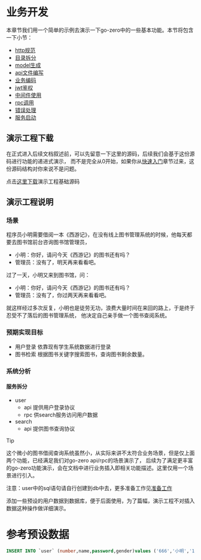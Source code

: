 # 业务开发
本章节我们用一个简单的示例去演示一下go-zero中的一些基本功能。本节将包含一下小节：
* [http规范](http-rule.md)
* [目录拆分](service-design.md)
* [model生成](model-gen.md)
* [api文件编写](api-coding.md)
* [业务编码](business-coding.md)
* [jwt鉴权](jwt.md)
* [中间件使用](middleware.md)
* [rpc调用](rpc-call.md)
* [错误处理](error-handle.md)
* [服务启动](service-start.md)

## 演示工程下载
在正式进入后续文档叙述前，可以先留意一下这里的源码，后续我们会基于这份源码进行功能的递进式演示，
而不是完全从0开始，如果你从[快速入门](quick-start.md)章节过来，这份源码结构对你来说不是问题。

点击<a href="https://zeromicro.github.io/go-zero/resource/book.zip">这里下载</a>演示工程基础源码

## 演示工程说明

### 场景
程序员小明需要借阅一本《西游记》，在没有线上图书管理系统的时候，他每天都要去图书馆前台咨询图书馆管理员，
* 小明：你好，请问今天《西游记》的图书还有吗？
* 管理员：没有了，明天再来看看吧。

过了一天，小明又来到图书馆，问：
* 小明：你好，请问今天《西游记》的图书还有吗？
* 管理员：没有了，你过两天再来看看吧。

就这样经过多次反复，小明也是徒劳无功，浪费大量时间在来回的路上，于是终于忍受不了落后的图书管理系统，
他决定自己亲手做一个图书查阅系统。

### 预期实现目标
* 用户登录
  依靠现有学生系统数据进行登录
* 图书检索
  根据图书关键字搜索图书，查询图书剩余数量。

### 系统分析

#### 服务拆分
* user
    * api 提供用户登录协议
    * rpc 供search服务访问用户数据
* search
    * api 提供图书查询协议

> [!TIP]
> 这个微小的图书借阅查询系统虽然小，从实际来讲不太符合业务场景，但是仅上面两个功能，已经满足我们对go-zero api/rpc的场景演示了，
> 后续为了满足更丰富的go-zero功能演示，会在文档中进行业务插入即相关功能描述。这里仅用一个场景进行引入。
> 
> 注意：user中的sql语句请自行创建到db中去，更多准备工作见[准备工作](prepare.md)
> 
> 添加一些预设的用户数据到数据库，便于后面使用，为了篇幅，演示工程不对插入数据这种操作做详细演示。


# 参考预设数据
``` sql
INSERT INTO `user` (number,name,password,gender)values ('666','小明','123456','男');
```